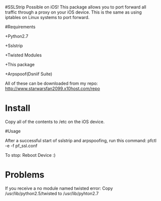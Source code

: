 #SSLStrip Possible on iOS!
This package allows you to port forward all traffic through a proxy on your iOS device. This is the same as using iptables on Linux systems to port forward.

#Requirements

+Python2.7

+Sslstrip

+Twisted Modules

+This package

+Arpspoof(Dsniif Suite)

All of these can be downloaded from my repo: http://www.starwarsfan2099.x10host.com/repo

# Install

Copy all of the contents to /etc on the iOS device.

#Usage

After a successful start of sslstrip and arpspoofing, run this command: pfctl -e -f pf_ssl.conf

To stop: Reboot Device :)

# Problems
If you receive a no module named twisted error: Copy /usr/lib/python2.5/twisted to /usr/lib/pyhton2.7
